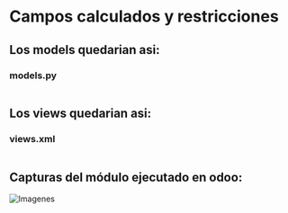 # Campos calculados y restricciones
## Los models quedarian asi:
### models.py
```

```

## Los views quedarian asi:
### views.xml
```

```

## Capturas del módulo ejecutado en odoo:
![Imagenes](./Imagenes)